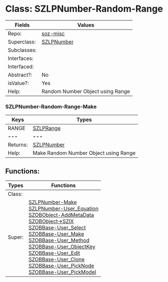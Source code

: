 
# Class:	SZLPNumber-Random-Range

| Fields | Values |
| --------- | --------- |
| Repo: | [soz-misc](/repos/soz-misc.html) |
| Superclass: | [SZLPNumber](SZLPNumber.html) |
| Subclasses: |  |
| Interfaces: |  |
| Interfaced: |  |
| Abstract?: | No |
| isValue?: | Yes |
| Help: | Random Number Object using Range |

### SZLPNumber-Random-Range-Make

| Keys | Types |
| --------- | --------- |
| RANGE | [SZLPRange](SZLPRange.html) |
| **---** | **---** |
| Returns: | [SZLPNumber](SZLPNumber.html) |
| Help: | Make Random Number Object using Range |


## Functions:

| Types | Functions |
| --------- | --------- |
| Class: |  |
| Super: | [SZLPNumber-Make](SZLPNumber.html) <br> [SZLPNumber-User_Equation](SZLPNumber.html) <br> [SZOBObject-AddMetaData](SZOBObject.html) <br> [SZOBObject->SZIX](SZOBObject.html) <br> [SZOBBase-User_Select](SZOBBase.html) <br> [SZOBBase-User_Make](SZOBBase.html) <br> [SZOBBase-User_Method](SZOBBase.html) <br> [SZOBBase-User_ObjectKey](SZOBBase.html) <br> [SZOBBase-User_Edit](SZOBBase.html) <br> [SZOBBase-User_Clone](SZOBBase.html) <br> [SZOBBase-User_PickNode](SZOBBase.html) <br> [SZOBBase-User_PickModel](SZOBBase.html) |


